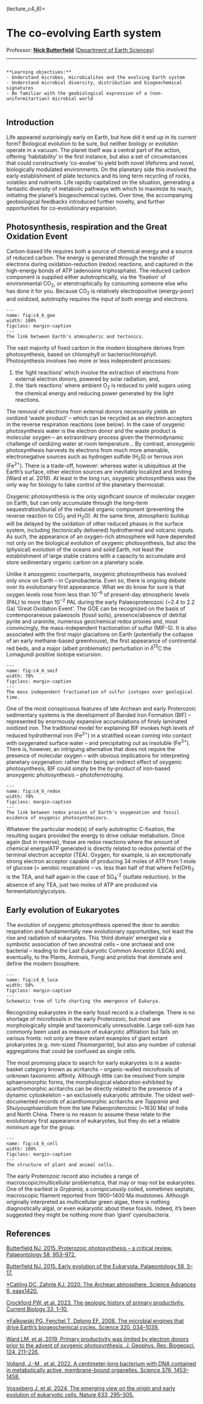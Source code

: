 (lecture_c4_6)=
# The co-evolving Earth system

Professor: **[Nick Butterfield](mailto:njb1005@cam.ac.uk)** ([Department of Earth Sciences](https://esc.cam.ac.uk))

---

```{highlights}

**Learning objectives:**
- Understand microbes, microbialites and the evolving Earth system
- Understand microbial diversity, distribution and biogeochemical signatures
- Be familiar with the geobiological expression of a (non-uniformitartian) microbial world


```

## Introduction

Life appeared surprisingly early on Earth, but how did it end up in its current form? Biological evolution to be sure, but neither biology or evolution operate in a vacuum. The planet itself was a central part of the action, offering ‘habitability’ in the first instance, but also a set of circumstances that could constructively ‘co-evolve’ to yield both novel lifeforms and novel, biologically modulated environments. On the planetary side this involved the early establishment of plate tectonics and its long term recycling of rocks, volatiles and nutrients. Life rapidly capitalized on the situation, generating a fantastic diversity of metabolic pathways with which to maximize its reach, initiating the planet’s biogeochemical cycles. Over time, the accompanying geobiological feedbacks introduced further novelty, and further opportunities for co-evolutionary expansion.

## Photosynthesis, respiration and the Great Oxidation Event

Carbon-based life requires both a source of chemical energy and a source of reduced carbon. The energy is generated through the transfer of electrons during oxidation-reduction (redox) reactions, and captured in the high-energy bonds of ATP (adenosine triphosphate). The reduced carbon component is supplied either autotrophically, via the ‘fixation’ of environmental CO<sub>2</sub>, or  eterotrophically by consuming someone else who has done it for you. Because CO<sub>2</sub> is relatively electropositive (energy-poor) and oxidized, autotrophy requires the input of both energy and electrons.

```{figure} ./figures/goe.png
---
name: fig:c4_6_goe
width: 100%
figclass: margin-caption
---
The link between Earth's atmospheric and tectonics.
```

The vast majority of fixed carbon in the modern biosphere derives from photosynthesis, based on chlorophyll or bacteriochlorophyll. Photosynthesis involves two more or less independent processes: 
1) the ‘light reactions’ which involve the extraction of electrons from external electron donors, powered by solar radiation; and, 
2) the ‘dark reactions’ where ambient O<sub>2</sub> is reduced to yield sugars using the chemical energy and reducing power generated by the light reactions. 

The removal of  electrons from external donors necessarily yields an oxidized ‘waste product’ – which can be recycled as an electron acceptors in the reverse respiration reactions (see below). In the case of oxygenic photosynthesis water is the electron donor and the waste product is molecular oxygen – an extraordinary process given the thermodynamic challenge of oxidizing water at room temperature... By contrast, anoxygenic photosynthesis harvests its electrons from much more amenable, electronegative sources such as hydrogen sulfide (H<sub>2</sub>S) or ferrous iron (Fe<sup>2+</sup>). There is a trade-off, however: whereas water is ubiquitous at the Earth’s surface, other electron sources are inevitably localized and limiting (Ward et al. 2019). At least in the long run, oxygenic photosynthesis was the only way for biology to take control of the planetary thermostat.

Oxygenic photosynthesis is the only significant source of molecular oxygen on Earth, but can only accumulate through the long-term sequestration/burial of the reduced organic component (preventing the reverse reaction to CO<sub>2</sub> and H<sub>2</sub>O). At the same time, atmospheric buildup will be delayed by the oxidation of other reduced phases in the surface system, including (tectonically delivered) hydrothermal and volcanic inputs. As such, the appearance of an oxygen-rich atmosphere will have depended not only on the biological evolution of oxygenic photosynthesis, but also the (physical) evolution of the oceans and solid Earth, not least the establishment of large stable cratons with a capacity to accumulate and store sedimentary organic carbon on a planetary scale.

Unlike it anoxygenic counterparts, oxygenic photosynthesis has evolved only once on Earth – in Cyanobacteria. Even so, there is ongoing debate over its evolutionary first appearance. What we do know for sure is that oxygen levels rose from less than $10^{-6}$ of present-day atmospheric levels (PAL) to more than $10^{-2}$ PAL during the early Palaeoproterozoic (~2.4 to 2.2 Ga) ‘Great Oxidation Event'. The GOE can be recognized on the basis of contemporaneous palaeosols (fossil soils), presence/absence of detrital pyrite and uraninite, numerous geochemical redox proxies and, most convincingly, the mass-independent fractionation of sulfur (MIF-S). It is also associated with the first major glaciations on Earth (potentially the collapse of an early methane-based greenhouse), the first appearance of continental red beds, and a major (albeit problematic) perturbation in $\delta^{13}$C  the Lomagundi positive isotope excursion.

```{figure} ./figures/smif.png
---
name: fig:c4_6_smif
width: 70%
figclass: margin-caption
---
The mass independent fractionation of sulfur isotopes over geological time.  
```

One of the most conspicuous features of late Archean and early Proterozoic sedimentary systems is the development of Banded Iron Formation (BIF) – represented by enormously expansive accumulations of finely laminated oxidized iron. The traditional model for explaining BIF invokes high levels of reduced hydrothermal iron (Fe<sup>2+</sup>) in a stratified ocean coming into contact with oxygenated surface water – and precipitating out as insoluble (Fe<sup>3+</sup>). There is, however, an intriguing alternative that does not require the presence of molecular oxygen – with obvious implications for interpreting planetary oxygenation: rather than being an indirect effect of oxygenic photosynthesis, BIF could simply be the by-product of iron-based anoxygenic photosynthesis – photoferrotrophy.

```{figure} ./figures/redox.png
---
name: fig:c4_6_redox
width: 70%
figclass: margin-caption
---
The link between redox proxies of Earth's oxygenation and fossil evidence of oxygenic photosyntheizers.
```

Whatever the particular mode(s) of early autotrophic C-fixation, the resulting sugars provided the energy to drive cellular metabolism. Once again (but in reverse), these are redox reactions where the amount of chemical energy/ATP generated is directly related to redox potential of the terminal electron acceptor (TEA). Oxygen, for example, is an exceptionally strong electron acceptor capable of producing 34 moles of ATP from 1 mole of glucose (= aerobic respiration) – vs. less than half of that where Fe(OH)<sub>3</sub> is the TEA, and half again in the case of SO<sub>4</sub><sup>-2</sup> (sulfate reduction). In the absence of any TEA, just two moles of ATP are produced via fermentation/glycolysis.

## Early evolution of Eukaryotes

The evolution of oxygenic photosynthesis opened the door to aerobic respiration and fundamentally new evolutionary opportunities, not least the rise and radiation of eukaryotes. This ‘third domain’ emerged via a symbiotic association of two ancestral cells – one archaeal and one bacterial – leading to the Last Eukaryotic Common Ancestor (LECA) and, eventually, to the Plants, Animals, Fungi and protists that dominate and define the modern biosphere.

```{figure} ./figures/luca.png
---
name: fig:c4_6_luca
width: 50%
figclass: margin-caption
---
Schematic tree of life charting the emergence of Eukarya.
```

Recognizing eukaryotes in the early fossil record is a challenge. There is no shortage of microfossils in the early Proterozoic, but most are morphologically simple and taxonomically unresolvable. Large cell-size has commonly been used as measure of eukaryotic affiliation but fails on various fronts: not only are there extant examples of giant extant prokaryotes (e.g. mm-sized _Thiomargarita_), but also any number of colonial aggregations that could be confused as single cells.

The most promising place to search for early eukaryotes is in a waste-basket category known as acritarchs – organic-walled microfossils of unknown taxonomic affinity. Although little can be resolved from simple sphaeromorphic forms, the morphological
elaboration exhibited by acanthomorphic acritarchs can be directly related to the presence of a dynamic cytoskeleton – an exclusively eukaryotic attribute. The oldest well-documented records of acanthomorphic acritarchs are _Tappania_ and _Shuiyousphaeridium_ from the late Palaeoproterozoic (~1630 Ma) of India and North China. There is no reason to assume these relate to the evolutionary first appearance of eukaryotes, but they do set a reliable minimum age for the group.

```{figure} ./figures/cell.png
---
name: fig:c4_6_cell
width: 100%
figclass: margin-caption
---
The structure of plant and animal cells.
```

The early Proterozoic record also includes a range of macroscopic/multicellular problematica, that may or may not be eukaryotes. One of the earliest is _Grypania_, a conspicuously coiled, sometimes septate, macroscopic filament reported from 1900&ndash;1400 Ma mudstones. Although originally interpreted as multicellular green algae, there is nothing diagnostically algal, or even eukaryotic about these fossils. Indeed, it’s been suggested they might be nothing more than ‘giant’ cyanobacteria.

## References

[Butterfield NJ. 2015. Proterozoic photosynthesis – a critical review. Palaeontology 58, 953–972.](https://doi.org/10.1111/pala.12211)

[Butterfield NJ. 2015. Early evolution of the Eukaryota. Palaeontology 58, 5–17.](https://doi.org/10.1111/pala.12139)

[*Catling DC, Zahnle KJ. 2020. The Archean atmosphere. Science Advances 6, eaax1420.](https://doi.org/10.1126/sciadv.aax1420)

[Crockford PW, et al. 2023. The geologic history of primary productivity. Current Biology 33, 1–10.](https://doi.org/10.1016/j.cub.2023.09.040)

[*Falkowski PG, Fenchel T, Delong EF. 2008. The microbial engines that drive Earth’s biogeochemical cycles. Science 320,  034–1039.](https://doi.org/10.1126/science.1153213)

[Ward LM, et al. 2019. Primary productivity was limited by electron donors prior to the advent of oxygenic photosynthesis. J. Geophys. Res: Biogeosci. 124, 211–226.](https://doi.org/10.1029/2018JG004679)

[Volland, J.-M., et al. 2022. A centimeter-long bacterium with DNA contained in metabolically active, membrane-bound organelles. Science 376, 1453–1458.](https://doi.org/10.1126/science.abb3634)

[Vosseberg J, et al. 2024, The emerging view on the origin and early evolution of eukaryotic cells. Nature 633, 295–305.](https://doi.org/10.1038/s41586-024-07677-6)